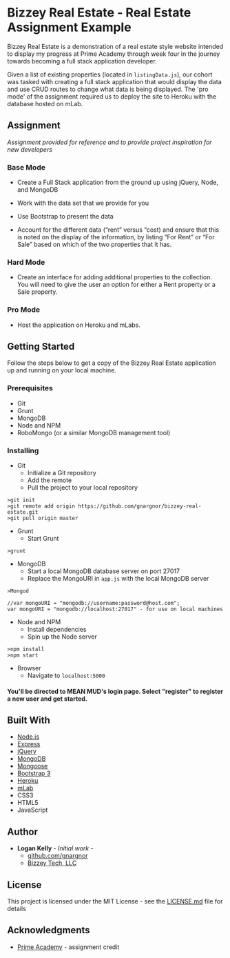 # Bizzey Real Estate - Real Estate Assignment Example

Bizzey Real Estate is a demonstration of a real estate style website intended to display my progress at  Prime Academy through week four in the journey towards becoming a full stack application developer.

Given a list of existing properties (located in `listingData.js`), our cohort was tasked with creating a full stack application that would display the data and use CRUD routes to change what data is being displayed.  The 'pro mode' of the assignment required us to deploy the site to Heroku with the database hosted on mLab.

## Assignment

_Assignment provided for reference and to provide project inspiration for new developers_

### Base Mode

* Create a Full Stack application from the ground up using jQuery, Node, and MongoDB

* Work with the data set that we provide for you

* Use Bootstrap to present the data

* Account for the different data (“rent” versus “cost) and ensure that this is noted on the display of the information, by listing “For Rent” or “For Sale” based on which of the two properties that it has.

### Hard Mode

* Create an interface for adding additional properties to the collection. You will need to give the user an option for either a Rent property or a Sale property.

### Pro Mode

* Host the application on Heroku and mLabs. 

## Getting Started

Follow the steps below to get a copy of the Bizzey Real Estate application up and running on your local machine.

### Prerequisites

* Git
* Grunt  
* MongoDB  
* Node and NPM  
* RoboMongo (or a similar MongoDB management tool)  

### Installing

* Git
  * Initialize a Git repository
  * Add the remote
  * Pull the project to your local repository
```
>git init
>git remote add origin https://github.com/gnargnor/bizzey-real-estate.git
>git pull origin master
```
* Grunt  
  * Start Grunt 
```
>grunt
```
* MongoDB  
  * Start a local MongoDB database server on port 27017
  * Replace the MongoURI in `app.js` with the local MongoDB server
```
>Mongod
```
```
//var mongoURI = "mongodb://username:password@host.com";
var mongoURI = "mongodb://localhost:27017" - for use on local machines
```
* Node and NPM  
  * Install dependencies
  * Spin up the Node server
```
>npm install
>npm start
```
* Browser  
  * Navigate to `localhost:5000`

#### You'll be directed to MEAN MUD's login page.  Select "register" to register a new user and get started.

## Built With

* [Node.js](https://nodejs.org)
* [Express](http://expressjs.com/)
* [jQuery](jquery.com)
* [MongoDB](https://mongodb.com)
* [Mongoose](mongoosejs.com)
* [Bootstrap 3](http://getbootstrap.com/)
* [Heroku](heroku.com)
* [mLab](https://mlab.com)
* CSS3
* HTML5
* JavaScript

## Author

* **Logan Kelly** - *Initial work* -  
  * [github.com/gnargnor](https://github.com/gnargnor)  
  * [Bizzey Tech, LLC](www.bizzeytech.com)

## License

This project is licensed under the MIT License - see the [LICENSE.md](LICENSE.md) file for details

## Acknowledgments


* [Prime Academy](www.primeacademy.io) - assignment credit
